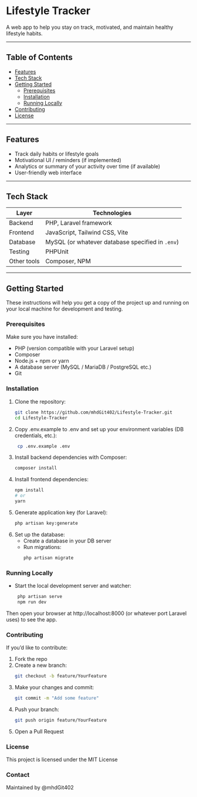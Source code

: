# Lifestyle Tracker

A web app to help you stay on track, motivated, and maintain healthy lifestyle habits.

---

## Table of Contents

- [Features](#features)  
- [Tech Stack](#tech-stack)  
- [Getting Started](#getting-started)  
  - [Prerequisites](#prerequisites)  
  - [Installation](#installation)  
  - [Running Locally](#running-locally)  
- [Contributing](#contributing)  
- [License](#license)

---

## Features

- Track daily habits or lifestyle goals  
- Motivational UI / reminders (if implemented)  
- Analytics or summary of your activity over time (if available)  
- User-friendly web interface  

---

## Tech Stack

| Layer | Technologies |
|---|---|
| Backend | PHP, Laravel framework |
| Frontend | JavaScript, Tailwind CSS, Vite |
| Database | MySQL (or whatever database specified in `.env`) |
| Testing | PHPUnit |
| Other tools | Composer, NPM |  

---

## Getting Started

These instructions will help you get a copy of the project up and running on your local machine for development and testing.

### Prerequisites

Make sure you have installed:

- PHP (version compatible with your Laravel setup)  
- Composer  
- Node.js + npm or yarn  
- A database server (MySQL / MariaDB / PostgreSQL etc.)  
- Git  

### Installation

1. Clone the repository:  
   ```bash
   git clone https://github.com/mhdGit402/Lifestyle-Tracker.git
   cd Lifestyle-Tracker

2. Copy .env.example to .env and set up your environment variables (DB credentials, etc.):
   ```bash
    cp .env.example .env

3. Install backend dependencies with Composer:
    ```bash
    composer install

4. Install frontend dependencies:
    ```bash
    npm install
    # or
    yarn

5. Generate application key (for Laravel):
   ```bash
   php artisan key:generate

6. Set up the database:
   - Create a database in your DB server
   - Run migrations:
     ```bash
     php artisan migrate

### Running Locally

- Start the local development server and watcher:
   ```bash
    php artisan serve
    npm run dev

Then open your browser at http://localhost:8000 (or whatever port Laravel uses) to see the app.

### Contributing
If you’d like to contribute:
1. Fork the repo
2. Create a new branch:
   ```bash
   git checkout -b feature/YourFeature
   
3. Make your changes and commit:
    ```bash
    git commit -m "Add some feature"

4. Push your branch:
    ```bash
    git push origin feature/YourFeature

5. Open a Pull Request

### License
This project is licensed under the MIT License

### Contact
Maintained by @mhdGit402
